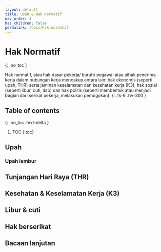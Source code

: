 ```yaml
---
layout: default
title: Upah & Hak Normatif
nav_order: 3
has_children: false
permalink: /docs/hak-normatif
---
```


# Hak Normatif
{: .no_toc }

Hak normatif, atau hak dasar pekerja/ buruh/ pegawai atau pihak penerima kerja dalam hubungan kerja mencakup antara lain: hak ekonomis (seperti upah, THR) serta jaminan keselamatan dan kesehatan kerja (K3); hak sosial (seperti libur, cuti, dsb) dan hak politis (seperti membentuk atau menjadi bagian dari serikat pekerja, melakukan pemogokan).
{: .fs-6 .fw-300 }

## Table of contents
{: .no_toc .text-delta }

1. TOC
{:toc}

## Upah


### Upah lembur


## Tunjangan Hari Raya (THR)


## Kesehatan & Keselamatan Kerja (K3)



## Libur & cuti


## Hak berserikat



## Bacaan lanjutan
